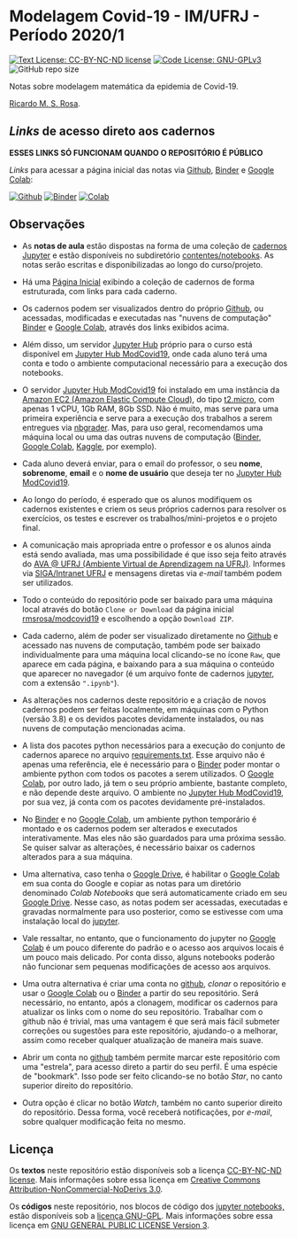 # Modelagem Covid-19 - IM/UFRJ - Período 2020/1

[![Text License: CC-BY-NC-ND license](https://img.shields.io/badge/Text%20License-CC--BY--NC--ND-yellow.svg)](https://opensource.org/licenses/MIT) [![Code License: GNU-GPLv3](https://img.shields.io/badge/Code%20License-GNU--GPLv3-yellow.svg)](https://www.gnu.org/licenses/gpl.html) ![GitHub repo size](https://img.shields.io/github/repo-size/rmsrosa/nbbinder)

Notas sobre modelagem matemática da epidemia de Covid-19.

[Ricardo M. S. Rosa](http://www.im.ufrj.br/rrosa/).

## *Links* de acesso direto aos cadernos

**ESSES LINKS SÓ FUNCIONAM QUANDO O REPOSITÓRIO É PÚBLICO**

*Links* para acessar a página inicial das notas via [Github](https://github.com), [Binder](https://beta.mybinder.org/) e [Google Colab](http://colab.research.google.com):

[![Github](https://img.shields.io/badge/view%20on-github-orange)](contents/notebooks/00.00-Pagina_Inicial.ipynb) [![Binder](https://mybinder.org/badge.svg)](https://mybinder.org/v2/gh/rmsrosa/modcovid19/master?filepath=contents%2Fnotebooks%2F00.00-Pagina_Inicial.ipynb) [![Colab](https://colab.research.google.com/assets/colab-badge.svg)](https://colab.research.google.com/github/rmsrosa/modcovid19/blob/master/contents/notebooks/00.00-Pagina_Inicial.ipynb)

## Observações

- As **notas de aula** estão dispostas na forma de uma coleção de [cadernos Jupyter](https://jupyter.org/) e estão disponíveis no subdiretório [contentes/notebooks](contents/notebooks). As notas serão escritas e disponibilizadas ao longo do curso/projeto.

- Há uma [Página Inicial](contents/notebooks/00.00-Pagina_Inicial.ipynb) exibindo a coleção de cadernos de forma estruturada, com links para cada caderno.

- Os cadernos podem ser visualizados dentro do próprio [Github](https://github.com), ou acessadas, modificadas e executadas nas "nuvens de computação" [Binder](https://beta.mybinder.org/) e [Google Colab](http://colab.research.google.com), através dos links exibidos acima.

- Além disso, um servidor [Jupyter Hub](https://jupyter.org/hub) próprio para o curso está disponível em [Jupyter Hub ModCovid19](https://www.modcovid19.ricardomsrosa.org/jupyter),  onde cada aluno terá uma conta e todo o ambiente computacional necessário para a execução dos notebooks.

- O servidor [Jupyter Hub ModCovid19](https://www.modcovid19.ricardomsrosa.org/jupyter) foi instalado em uma instância da [Amazon EC2 (Amazon Elastic Compute Cloud)](https://aws.amazon.com/pt/ec2/), do tipo [t2.micro](https://aws.amazon.com/pt/ec2/instance-types/), com apenas 1 vCPU, 1Gb RAM, 8Gb SSD. Não é muito, mas serve para uma primeira experiência e serve para a execução dos trabalhos a serem entregues via [nbgrader](https://nbgrader.readthedocs.io/). Mas, para uso geral, recomendamos uma máquina local ou uma das outras nuvens de computação ([Binder](https://beta.mybinder.org/), [Google Colab](http://colab.research.google.com), [Kaggle](https://www.kaggle.com/), por exemplo).

- Cada aluno deverá enviar, para o email do professor, o seu **nome**, **sobrenome**, **email** e o **nome de usuário** que deseja ter no [Jupyter Hub ModCovid19](https://www.modcovid19.ricardomsrosa.org/jupyter).

- Ao longo do período, é esperado que os alunos modifiquem os cadernos existentes e criem os seus próprios cadernos para resolver os exercícios, os testes e escrever os trabalhos/mini-projetos e o projeto final.

- A comunicação mais apropriada entre o professor e os alunos ainda está sendo avaliada, mas uma possibilidade é que isso seja feito através do [AVA @ UFRJ (Ambiente Virtual de Aprendizagem na UFRJ)](http://ambientevirtual.nce.ufrj.br/). Informes via [SIGA/Intranet UFRJ](https://intranet.ufrj.br/) e mensagens diretas via *e-mail* também podem ser utilizados.

- Todo o conteúdo do repositório pode ser baixado para uma máquina local através do botão `Clone or Download` da página inicial [rmsrosa/modcovid19](https://github.com/rmsrosa/modcovid19) e escolhendo a opção `Download ZIP`.

- Cada caderno, além de poder ser visualizado diretamente no [Github](https://github.com) e acessado nas nuvens de computação, também pode ser baixado individualmente para uma máquina local clicando-se no ícone `Raw`, que aparece em cada página, e baixando para a sua máquina o conteúdo que aparecer no navegador (é um arquivo fonte de cadernos [jupyter](https://jupyter.org/), com a extensão `".ipynb"`).

- As alterações nos cadernos deste repositório e a criação de novos cadernos podem ser feitas localmente, em máquinas com o Python (versão 3.8) e os devidos pacotes devidamente instalados, ou nas nuvens de computação mencionadas acima.

- A lista dos pacotes python necessários para a execução do conjunto de cadernos aparece no arquivo [requirements.txt](requirements.txt). Esse arquivo não é apenas uma referência, ele é necessário para o [Binder](https://beta.mybinder.org/) poder montar o ambiente python com todos os pacotes a serem utilizados. O [Google Colab](http://colab.research.google.com), por outro lado, já tem o seu próprio ambiente, bastante completo, e não depende deste arquivo. O ambiente no [Jupyter Hub ModCovid19](https://www.modcovid19.ricardomsrosa.org/jupyter), por sua vez, já conta com os pacotes devidamente pré-instalados.

- No [Binder](https://beta.mybinder.org/) e no [Google Colab](http://colab.research.google.com), um ambiente python temporário é montado e os cadernos podem ser alterados e executados interativamente. Mas eles não são guardados para uma próxima sessão. Se quiser salvar as alterações, é necessário baixar os cadernos alterados para a sua máquina.

- Uma alternativa, caso tenha o [Google Drive](https://www.google.com/drive/), é habilitar o [Google Colab](http://colab.research.google.com) em sua conta do Google e copiar as notas para um diretório denominado *Colab Notebooks* que será automaticamente criado em seu [Google Drive](https://www.google.com/drive/). Nesse caso, as notas podem ser acessadas, executadas e gravadas normalmente para uso posterior, como se estivesse com uma instalação local do [jupyter](https://jupyter.org/).

- Vale ressaltar, no entanto, que o funcionamento do jupyter no [Google Colab](http://colab.research.google.com) é um pouco diferente do padrão e o acesso aos arquivos locais é um pouco mais delicado. Por conta disso, alguns notebooks poderão não funcionar sem pequenas modificações de acesso aos arquivos.

- Uma outra alternativa é criar uma conta no [github](https://github.com), *clonar* o repositório e usar o [Google Colab](http://colab.research.google.com) ou o [Binder](https://beta.mybinder.org/) a partir do seu repositório. Será necessário, no entanto, após a clonagem, modificar os cadernos para atualizar os links com o nome do seu repositório. Trabalhar com o github não é trivial, mas uma vantagem é que será mais fácil submeter correções ou sugestões para este repositório, ajudando-o a melhorar, assim como receber qualquer atualização de maneira mais suave.

- Abrir um conta no [github](https://github.com) também permite marcar este repositório com uma "estrela", para acesso direto a partir do seu perfil. É uma espécie de "bookmark". Isso pode ser feito clicando-se no botão *Star*, no canto superior direito do repositório.

- Outra opção é clicar no botão *Watch*, também no canto superior direito do repositório. Dessa forma, você receberá notificações, por *e-mail*, sobre qualquer modificação feita no mesmo.

## Licença

Os **textos** neste repositório estão disponíveis sob a licença [CC-BY-NC-ND license](LICENSE-TEXT). Mais informações sobre essa licença em [Creative Commons Attribution-NonCommercial-NoDerivs 3.0](https://creativecommons.org/licenses/by-nc-nd/3.0/us/legalcode).

Os **códigos** neste repositório, nos blocos de código dos [jupyter notebooks,](https://jupyter.org/) estão disponíveis sob a [licença GNU-GPL](LICENSE-CODE). Mais informações sobre essa licença em [GNU GENERAL PUBLIC LICENSE Version 3](https://www.gnu.org/licenses/gpl.html).
